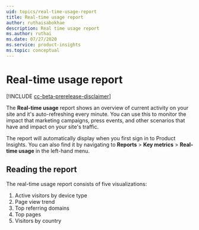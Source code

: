 ```yaml
---
uid: topics/real-time-usage-report
title: Real-time usage report
author: ruthaisabokhae
description: Real time usage report
ms.author: ruthai
ms.date: 07/27/2020
ms.service: product-insights
ms.topic: conceptual
---
```


# Real-time usage report

[!INCLUDE [cc-beta-prerelease-disclaimer]( ../includes/cc-beta-prerelease-disclaimer.md)]

The **Real-time usage** report shows an overview of current activity on your site and it's auto-refreshing every minute. You can use this to monitor the impact that marketing campaigns, press events, and other scenarios that have and impact on your site's traffic.

The report will automatically display when you first sign in to Product Insights. You can also find it by navigating to **Reports** > **Key metrics** > **Real-time usage** in the left-hand menu.

## Reading the report

The real-time usage report consists of five visualizations:

1. Active visitors by device type
2. Page view trend
3. Top referring domains
4. Top pages
5. Visitors by country
